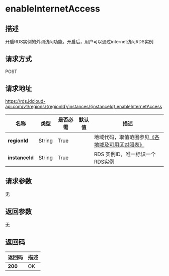 # enableInternetAccess


## 描述
开启RDS实例的外网访问功能。开启后，用户可以通过internet访问RDS实例

## 请求方式
POST

## 请求地址
https://rds.jdcloud-api.com/v1/regions/{regionId}/instances/{instanceId}:enableInternetAccess

|名称|类型|是否必需|默认值|描述|
|---|---|---|---|---|
|**regionId**|String|True| |地域代码，取值范围参见[《各地域及可用区对照表》](../Enum-Definitions/Regions-AZ.md)|
|**instanceId**|String|True| |RDS 实例ID，唯一标识一个RDS实例|

## 请求参数
无


## 返回参数
无


## 返回码
|返回码|描述|
|---|---|
|**200**|OK|
